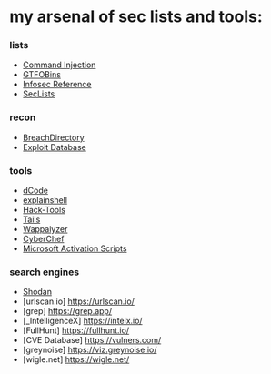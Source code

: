 # my arsenal of sec lists and tools:

### lists
* [Command Injection](https://github.com/payloadbox/command-injection-payload-list)
* [GTFOBins](https://github.com/GTFOBins/GTFOBins.github.io)
* [Infosec Reference](https://github.com/rmusser01/Infosec_Reference)
* [SecLists](https://github.com/danielmiessler/SecLists)

### recon
* [BreachDirectory](https://breachdirectory.org/)
* [Exploit Database](https://www.exploit-db.com/)

### tools
* [dCode](https://www.dcode.fr/en)
* [explainshell](https://explainshell.com/)
* [Hack-Tools](https://chrome.google.com/webstore/detail/hack-tools/cmbndhnoonmghfofefkcccljbkdpamhi)
* [Tails](https://tails.net/)
* [Wappalyzer](https://chrome.google.com/webstore/detail/wappalyzer-technology-pro/gppongmhjkpfnbhagpmjfkannfbllamg)
* [CyberChef](https://gchq.github.io/CyberChef/)
* [Microsoft Activation Scripts](https://massgrave.dev/)

### search engines
* [Shodan](https://www.shodan.io/)
* [urlscan.io] https://urlscan.io/
* [grep] https://grep.app/
* [_IntelligenceX] https://intelx.io/
* [FullHunt] https://fullhunt.io/
* [CVE Database] https://vulners.com/
* [greynoise] https://viz.greynoise.io/
* [wigle.net] https://wigle.net/
